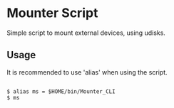# Mounter Script
Simple script to mount external devices, using udisks.

## Usage
It is recommended to use 'alias' when using the script.

<code>
$ alias ms = $HOME/bin/Mounter_CLI
$ ms
</code>
